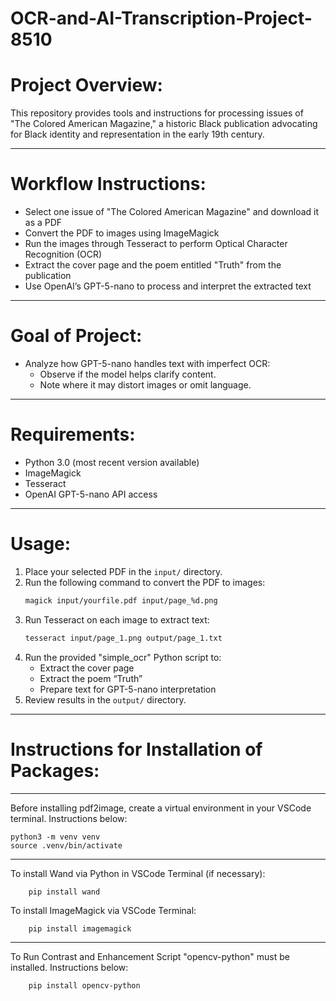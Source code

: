 # OCR-and-AI-Transcription-Project-8510

# Project Overview:

This repository provides tools and instructions for processing issues of "The Colored American Magazine," a historic Black publication advocating for Black identity and representation in the early 19th century.

_________________________________________________________________________________________________________________________________________________________________________________________


# Workflow Instructions:

- Select one issue of "The Colored American Magazine" and download it as a PDF
- Convert the PDF to images using ImageMagick
- Run the images through Tesseract to perform Optical Character Recognition (OCR)
- Extract the cover page and the poem entitled "Truth" from the publication
- Use OpenAI’s GPT-5-nano to process and interpret the extracted text

_________________________________________________________________________________________________________________________________________________________________________________________

# Goal of Project:
- Analyze how GPT-5-nano handles text with imperfect OCR:
	 - Observe if the model helps clarify content.  
  	 - Note where it may distort images or omit language.

_________________________________________________________________________________________________________________________________________________________________________________________

# Requirements:
- Python 3.0 (most recent version available) 
- ImageMagick
- Tesseract
- OpenAI GPT-5-nano API access

_________________________________________________________________________________________________________________________________________________________________________________________

# Usage:

1. Place your selected PDF in the `input/` directory.
2. Run the following command to convert the PDF to images:
    ```bash
    magick input/yourfile.pdf input/page_%d.png
    ```
3. Run Tesseract on each image to extract text:
    ```bash
    tesseract input/page_1.png output/page_1.txt
    ```
4. Run the provided "simple_ocr" Python script to:
    - Extract the cover page
    - Extract the poem “Truth”
    - Prepare text for GPT-5-nano interpretation
5. Review results in the `output/` directory.

_________________________________________________________________________________________________________________________________________________________________________________________

# Instructions for Installation of Packages:
_________________________________________________________________________________________________________________________________________________________________________________________


Before installing pdf2image, create a virtual environment in your VSCode terminal. Instructions below:
   
    python3 -m venv venv
    source .venv/bin/activate

_________________________________________________________________________________________________________________________________________________________________________________________

To install Wand via Python in VSCode Terminal (if necessary):

		pip install wand



To install ImageMagick via VSCode Terminal:

		pip install imagemagick
		
_________________________________________________________________________________________________________________________________________________________________________________________

To Run Contrast and Enhancement Script "opencv-python" must be installed. Instructions below:

	    pip install opencv-python




